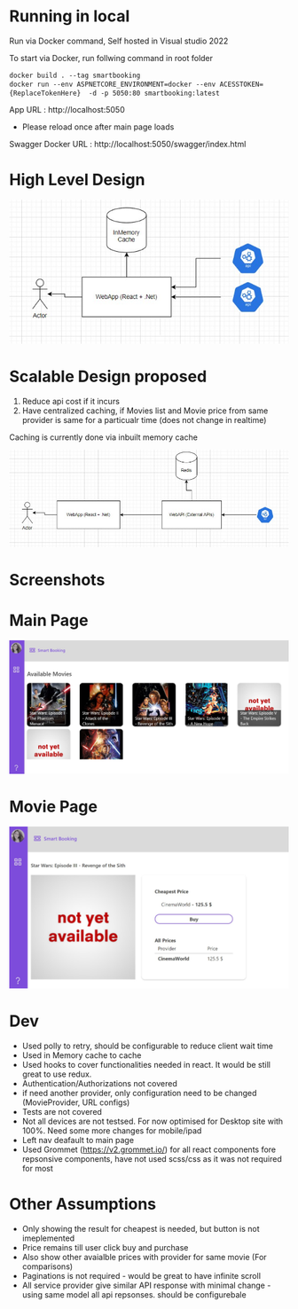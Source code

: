 # Running in local
Run via Docker command, Self hosted in Visual studio 2022 <br />

To start via Docker, run follwing command in root folder <br />
```
docker build . --tag smartbooking
docker run --env ASPNETCORE_ENVIRONMENT=docker --env ACESSTOKEN={ReplaceTokenHere}  -d -p 5050:80 smartbooking:latest 
```
App URL : http://localhost:5050

* Please reload once after main page loads

Swagger Docker URL : http://localhost:5050/swagger/index.html   

# High Level Design

![name-of-you-image](https://github.com/pandurd/smartbooking/blob/bb6a7c4c1bb6bec0a655aaaad7801594b025ab36/CurrentDesign.jpg)

# Scalable Design proposed

1. Reduce api cost if it incurs
2. Have centralized caching, if Movies list and Movie price from same provider is same for a particualr time (does not change in realtime)

Caching is currently done via inbuilt memory cache

![name-of-you-image](https://github.com/pandurd/smartbooking/blob/bb6a7c4c1bb6bec0a655aaaad7801594b025ab36/ScalableDesign.jpg)

# Screenshots
# Main Page
![name-of-you-image](https://github.com/pandurd/smartbooking/blob/974ca41dfcadcba08fd19cf40d8a74dd927b47aa/MainPage.jpg)

# Movie Page
![name-of-you-image](https://github.com/pandurd/smartbooking/blob/974ca41dfcadcba08fd19cf40d8a74dd927b47aa/MoviePage.jpg)


# Dev

* Used polly to retry,  should be configurable to reduce client wait time
* Used in Memory cache to cache
* Used hooks to cover functionalities needed in react. It would be still great to use redux.
* Authentication/Authorizations not covered
* if need another provider, only configuration need to be changed (MovieProvider, URL configs)
* Tests are not covered
* Not all devices are not testsed. For now optimised for Desktop site with 100%. Need some more changes for mobile/ipad
* Left nav deafault to main page
* Used Grommet (https://v2.grommet.io/) for all react components fore repsonsive components, have not used scss/css as it was not required for most

# Other Assumptions

* Only showing the result for cheapest is needed, but button is not imeplemented
* Price remains till user click buy and purchase
* Also show other avaialble prices with provider for same movie (For comparisons)
* Paginations is not required - would be great to have infinite scroll
* All service provider give similar API response with minimal change - using same model all api repsonses. should be configurebale






